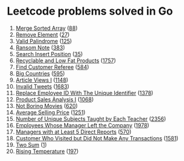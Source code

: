 # Leetcode problems solved in Go
1. [Merge Sorted Array](arrays/88/main.go) ([88](https://leetcode.com/problems/merge-sorted-array/))
2. [Remove Element](arrays/27/main.go) ([27](https://leetcode.com/problems/remove-element/))
3. [Valid Palindrome](two_pointers/125/main.go) ([125](https://leetcode.com/problems/valid-palindrome/))
4. [Ransom Note](maps/383/main.go) ([383](https://leetcode.com/problems/ransom-note/))
5. [Search Insert Position](binary_search/35/main.go) ([35](https://leetcode.com/problems/search-insert-position/))
6. [Recyclable and Low Fat Products](sql/1757/req.sql) ([1757](https://leetcode.com/problems/recyclable-and-low-fat-products/))
7. [Find Customer Referee](sql/584/req.sql) ([584](https://leetcode.com/problems/find-customer-referee/))
8. [Big Countries](sql/595/req.sql) ([595](https://leetcode.com/problems/big-countries/))
9. [Article Views I](sql/1148/req.sql) ([1148](https://leetcode.com/problems/article-views-i/))
10. [Invalid Tweets](sql/1683/req.sql) ([1683](https://leetcode.com/problems/invalid-tweets/))
11. [Replace Employee ID With The Unique Identifier](sql/1378/req.sql) ([1378](https://leetcode.com/problems/replace-employee-id-with-the-unique-identifier/))
12. [Product Sales Analysis I](sql/1068/req.sql) ([1068](https://leetcode.com/problems/product-sales-analysis-i/))
13. [Not Boring Movies](sql/620/req.sql) ([620](https://leetcode.com/problems/not-boring-movies/))
14. [Average Selling Price](sql/1251/req.sql) ([1251](https://leetcode.com/problems/average-selling-price/))
15. [Number of Unique Subjects Taught by Each Teacher](sql/2356/req.sql) ([2356](https://leetcode.com/problems/number-of-unique-subjects-taught-by-each-teacher/))
16. [Employees Whose Manager Left the Company](sql/1978/req.sql) ([1978](https://leetcode.com/problems/employees-whose-manager-left-the-company/))
17. [Managers with at Least 5 Direct Reports](sql/570/req.sql) ([570](https://leetcode.com/problems/managers-with-at-least-5-direct-reports/?envType=study-plan-v2&envId=top-sql-50))
18. [Customer Who Visited but Did Not Make Any Transactions](sql/1581/req.sql) ([1581](https://leetcode.com/problems/customer-who-visited-but-did-not-make-any-transactions/))
19. [Two Sum](arrays/1/main.go) ([1](https://leetcode.com/problems/two-sum/))
20. [Rising Temperature](sql/197/req.sql) ([197](https://leetcode.com/problems/rising-temperature/))
